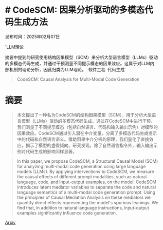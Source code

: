 # # **CodeSCM: 因果分析驱动的多模态代码生成方法**

发布时间：2025年02月07日

`LLM理论

摘要中提到的研究使用结构因果模型（SCM）来分析大型语言模型（LLMs）驱动的多模态代码生成，并通过干预测量不同提示模态的因果效应。这属于对LLM内部机制的理论分析，因此归类为LLM理论。` `软件工程` `代码生成`

> CodeSCM: Causal Analysis for Multi-Modal Code Generation

# 摘要

> 本文提出了一种名为CodeSCM的结构因果模型（SCM），用于分析大型语言模型（LLMs）驱动的多模态代码生成。通过在CodeSCM中进行干预，我们测量了不同提示模态（包括自然语言、代码和输入输出示例）对模型的因果效应。CodeSCM通过引入潜在中介变量，分离了多模态代码生成提示中的代码和自然语言语义。借助因果中介分析的原理，我们量化了直接效应，揭示了模型的虚假倾向。研究发现，除了自然语言指令外，输入输出示例对代码生成的影响同样显著。

> In this paper, we propose CodeSCM, a Structural Causal Model (SCM) for analyzing multi-modal code generation using large language models (LLMs). By applying interventions to CodeSCM, we measure the causal effects of different prompt modalities, such as natural language, code, and input-output examples, on the model. CodeSCM introduces latent mediator variables to separate the code and natural language semantics of a multi-modal code generation prompt. Using the principles of Causal Mediation Analysis on these mediators we quantify direct effects representing the model's spurious leanings. We find that, in addition to natural language instructions, input-output examples significantly influence code generation.

[Arxiv](https://arxiv.org/abs/2502.05150)